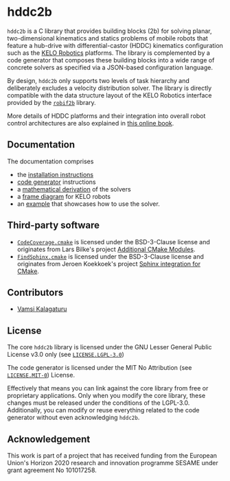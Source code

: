# hddc2b

`hddc2b` is a C library that provides building blocks (2b) for solving planar, two-dimensional kinematics and statics problems of mobile robots that feature a hub-drive with differential-castor (HDDC) kinematics configuration such as the [KELO Robotics](<https://www.kelo-robotics.com/products/>) platforms.
The library is complemented by a code generator that composes these building blocks into a wide range of concrete solvers as specified via a JSON-based configuration language.

By design, `hddc2b` only supports two levels of task hierarchy and deliberately excludes a velocity distribution solver.
The library is directly compatible with the data structure layout of the KELO Robotics interface provided by the [`robif2b`](https://github.com/rosym-project/robif2b) library.


More details of HDDC platforms and their integration into overall robot control architectures are also explained in [this online book](https://robmosys.pages.gitlab.kuleuven.be/).

## Documentation

The documentation comprises

* the [installation instructions](docs/installation.rst)
* [code generator](docs/code_generation.rst) instructions
* a [mathematical derivation](docs/least_squares.rst) of the solvers
* a [frame diagram](docs/frames.rst) for KELO robots
* an [example](src/example/hddc2b_example.c) that showcases how to use the solver.

## Third-party software

* [`CodeCoverage.cmake`](thirdparty/cmake/codecoverage/CodeCoverage.cmake) is licensed under the BSD-3-Clause license and originates from Lars Bilke's project [Additional CMake Modules](https://github.com/bilke/cmake-modules).
* [`FindSphinx.cmake`](thirdparty/cmake/sphinx/FindSphinx.cmake) is licensed under the BSD-3-Clause license and originates from Jeroen Koekkoek's project [Sphinx integration for CMake](https://github.com/k0ekk0ek/cmake-sphinx).

## Contributors

* [Vamsi Kalagaturu](https://github.com/vamsikalagaturu)

## License

The core ``hddc2b`` library is licensed under the GNU Lesser General Public License v3.0 only (see [`LICENSE.LGPL-3.0`](LICENSE.LGPL-3.0))

The code generator is licensed under the MIT No Attribution (see [`LICENSE.MIT-0`](LICENSE.MIT-0)) License.

Effectively that means you can link against the core library from free or proprietary applications.
Only when you modify the core library, these changes must be released under the conditions of the LGPL-3.0.
Additionally, you can modify or reuse everything related to the code generator without even acknowledging ``hddc2b``.

## Acknowledgement

This work is part of a project that has received funding from the European Union's Horizon 2020 research and innovation programme SESAME under grant agreement No 101017258.